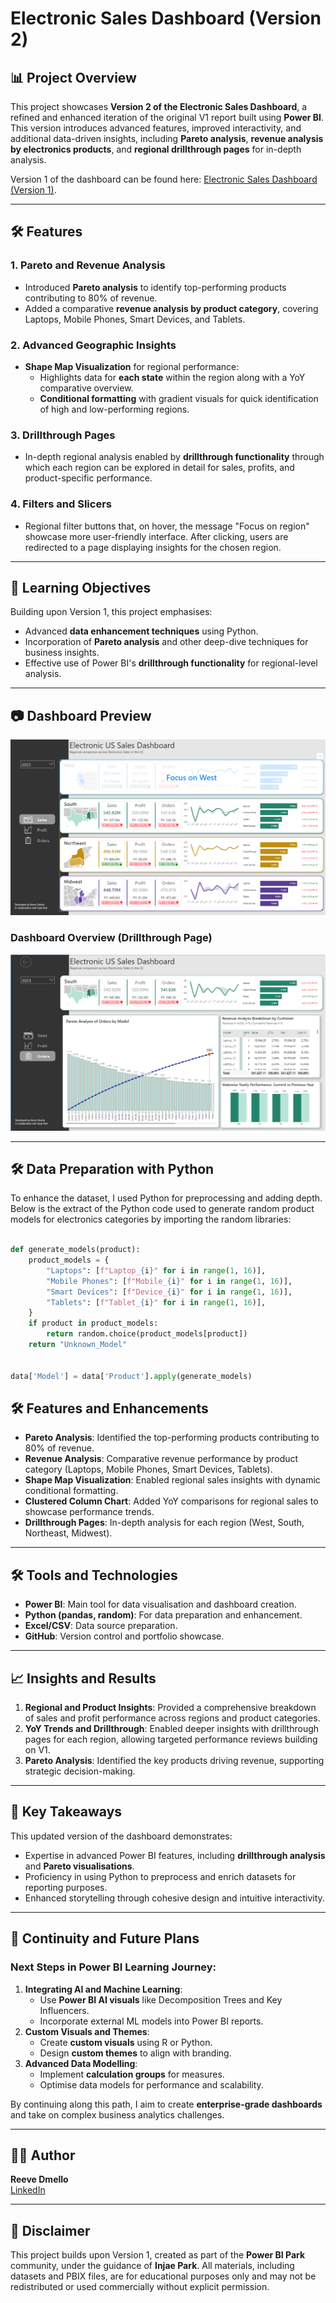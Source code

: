 # Electronic Sales Dashboard (Version 2)

## 📊 Project Overview
This project showcases **Version 2 of the Electronic Sales Dashboard**, a refined and enhanced iteration of the original V1 report built using **Power BI**. This version introduces advanced features, improved interactivity, and additional data-driven insights, including **Pareto analysis**, **revenue analysis by electronics products**, and **regional drillthrough pages** for in-depth analysis.

Version 1 of the dashboard can be found here: [Electronic Sales Dashboard (Version 1)](https://github.com/DashOfRisk/PowerBI-Dashboard-Project/tree/a75237123d7cdbb41d6a0e2c88792f343bc68e28/Electronics%20Sales%20Dashboard).

---

## 🛠 Features

### 1. **Pareto and Revenue Analysis**
- Introduced **Pareto analysis** to identify top-performing products contributing to 80% of revenue.  
- Added a comparative **revenue analysis by product category**, covering Laptops, Mobile Phones, Smart Devices, and Tablets.  

### 2. **Advanced Geographic Insights**
- **Shape Map Visualization** for regional performance:
  - Highlights data for **each state** within the region along with a YoY comparative overview.
  - **Conditional formatting** with gradient visuals for quick identification of high and low-performing regions.

### 3. **Drillthrough Pages**
- In-depth regional analysis enabled by **drillthrough functionality** through which each region can be explored in detail for sales, profits, and product-specific performance.  

### 4. **Filters and Slicers**
- Regional filter buttons that, on hover, the message "Focus on region" showcase more user-friendly interface. After clicking, users are redirected to a page displaying insights for the chosen region.

---

## 🎯 Learning Objectives
Building upon Version 1, this project emphasises:
- Advanced **data enhancement techniques** using Python.
- Incorporation of **Pareto analysis** and other deep-dive techniques for business insights.
- Effective use of Power BI's **drillthrough functionality** for regional-level analysis.

---

## 📷 Dashboard Preview

![Dashboard Overview (Main Page)](https://raw.githubusercontent.com/DashOfRisk/PowerBI-Dashboard-Project/cfc65cf44115bc5c6c058836e4e3b19231902737/Electronic%20Sales%20Dashboard%20V2/Electronic%20Sales%20Dashboard1%20V2.png)

### Dashboard Overview (Drillthrough Page)
![Dashboard Overview (Drillthrough Page)](https://raw.githubusercontent.com/DashOfRisk/PowerBI-Dashboard-Project/cfc65cf44115bc5c6c058836e4e3b19231902737/Electronic%20Sales%20Dashboard%20V2/Electronic%20Sales%20Dashboard2%20V2.png)

---

## 🛠 Data Preparation with Python
To enhance the dataset, I used Python for preprocessing and adding depth. Below is the extract of the Python code used to generate random product models for electronics categories by importing the random libraries:

```python

def generate_models(product):
    product_models = {
        "Laptops": [f"Laptop_{i}" for i in range(1, 16)],
        "Mobile Phones": [f"Mobile_{i}" for i in range(1, 16)],
        "Smart Devices": [f"Device_{i}" for i in range(1, 16)],
        "Tablets": [f"Tablet_{i}" for i in range(1, 16)],
    }
    if product in product_models:
        return random.choice(product_models[product])  
    return "Unknown_Model"  


data['Model'] = data['Product'].apply(generate_models)


```

## 🛠 Features and Enhancements
- **Pareto Analysis**: Identified the top-performing products contributing to 80% of revenue.
- **Revenue Analysis**: Comparative revenue performance by product category (Laptops, Mobile Phones, Smart Devices, Tablets).
- **Shape Map Visualization**: Enabled regional sales insights with dynamic conditional formatting.
- **Clustered Column Chart**: Added YoY comparisons for regional sales to showcase performance trends.
- **Drillthrough Pages**: In-depth analysis for each region (West, South, Northeast, Midwest).

---

## 🛠 Tools and Technologies
- **Power BI**: Main tool for data visualisation and dashboard creation.
- **Python (pandas, random)**: For data preparation and enhancement.
- **Excel/CSV**: Data source preparation.
- **GitHub**: Version control and portfolio showcase.

---

## 📈 Insights and Results
1. **Regional and Product Insights**: Provided a comprehensive breakdown of sales and profit performance across regions and product categories.
2. **YoY Trends and Drillthrough**: Enabled deeper insights with drillthrough pages for each region, allowing targeted performance reviews building on V1.
3. **Pareto Analysis**: Identified the key products driving revenue, supporting strategic decision-making.

---

## 🌟 Key Takeaways
This updated version of the dashboard demonstrates:
- Expertise in advanced Power BI features, including **drillthrough analysis** and **Pareto visualisations**.
- Proficiency in using Python to preprocess and enrich datasets for reporting purposes.
- Enhanced storytelling through cohesive design and intuitive interactivity.

---

## 🚀 Continuity and Future Plans

### Next Steps in Power BI Learning Journey:
1. **Integrating AI and Machine Learning**:
   - Use **Power BI AI visuals** like Decomposition Trees and Key Influencers.
   - Incorporate external ML models into Power BI reports.
2. **Custom Visuals and Themes**:
   - Create **custom visuals** using R or Python.
   - Design **custom themes** to align with branding.
3. **Advanced Data Modelling**:
   - Implement **calculation groups** for measures.
   - Optimise data models for performance and scalability.

By continuing along this path, I aim to create **enterprise-grade dashboards** and take on complex business analytics challenges.

---

## 👨‍💻 Author
**Reeve Dmello**  
[LinkedIn](https://www.linkedin.com/in/reeve-d-0b481a238/)

---

## 📜 Disclaimer
This project builds upon Version 1, created as part of the **Power BI Park** community, under the guidance of **Injae Park**. All materials, including datasets and PBIX files, are for educational purposes only and may not be redistributed or used commercially without explicit permission.

